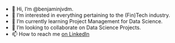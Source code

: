 - 👋 Hi, I’m @benjaminjvdm.
- 👀 I’m interested in everything pertaining to the (Fin)Tech industry.
- 🌱 I’m currently learning Project Management for Data Science.
- 💞️ I’m looking to collaborate on Data Science Projects.
- 📫 How to reach me [on LinkedIn](https://www.linkedin.com/in/benjaminjvdm/)

<!---
benjaminjvdm/benjaminjvdm is a ✨ special ✨ repository because its `README.md` (this file) appears on your GitHub profile.
You can click the Preview link to take a look at your changes.
--->
